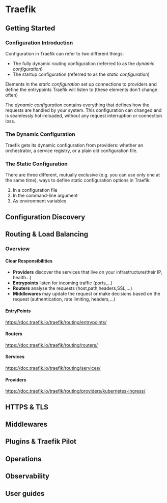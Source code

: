 # Traefik

## Getting Started

### Configuration Introduction

Configuration in Traefik can refer to two different things:

- The fully dynamic routing configuration (referred to as the *dynamic configuration*)
- The startup configuration (referred to as the *static configuration*)

Elements in the *static configuration* set up connections to providers and define the entrypoints Traefik will listen to (these elements don't change often)

The *dynamic configuration* contains everything that defines how the requests are handled by your system. This configuration can changed and is seamlessly hot-reloaded, without any request interruption or connection loss.

### The Dynamic Configuration 

Traefik gets its dynamic configuration from providers: whether an orchestrator, a service registry, or a plain old configuration file.

### The Static Configuration

There are three different, mutually exclusive (e.g. you can use only one at the same time), ways to define static configuration options in Traefik:

1. In a configuration file
2. In the command-line argument
3. As environment variables

## Configuration Discovery



## Routing & Load Balancing

### Overview

#### Clear Responsibilities

- **Providers** discover the services that live on your infrastructure(their IP, health...)
- **Entrypoints** listen for incoming traffic (ports,...)
- **Routers** analyse the requests (host,path,headers,SSL,...)
- **Middlewares** may update the request or make decisions based on the request (authentication, rate limiting, headers,...)

#### EntryPoints

https://doc.traefik.io/traefik/routing/entrypoints/

#### Routers

https://doc.traefik.io/traefik/routing/routers/

#### Services

https://doc.traefik.io/traefik/routing/services/

#### Providers

https://doc.traefik.io/traefik/routing/providers/kubernetes-ingress/

## HTTPS & TLS

## Middlewares

## Plugins & Traefik Pilot

## Operations

## Observability

## User guides
